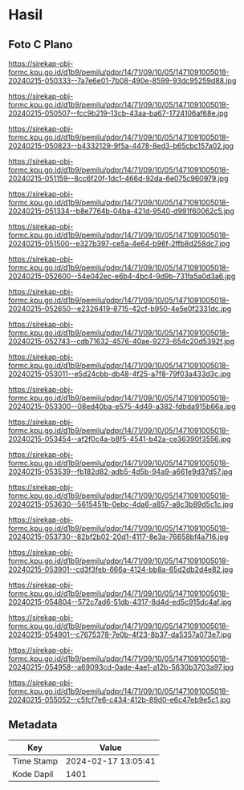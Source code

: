 # Hasil

## Foto C Plano

https://sirekap-obj-formc.kpu.go.id/d1b9/pemilu/pdpr/14/71/09/10/05/1471091005018-20240215-050333--7a7e6e01-7b08-490e-8599-93dc95259d88.jpg

https://sirekap-obj-formc.kpu.go.id/d1b9/pemilu/pdpr/14/71/09/10/05/1471091005018-20240215-050507--fcc9b219-13cb-43aa-ba67-1724106af68e.jpg

https://sirekap-obj-formc.kpu.go.id/d1b9/pemilu/pdpr/14/71/09/10/05/1471091005018-20240215-050823--b4332129-9f5a-4478-8ed3-b65cbc157a02.jpg

https://sirekap-obj-formc.kpu.go.id/d1b9/pemilu/pdpr/14/71/09/10/05/1471091005018-20240215-051159--8cc6f20f-1dc1-466d-92da-6e075c960979.jpg

https://sirekap-obj-formc.kpu.go.id/d1b9/pemilu/pdpr/14/71/09/10/05/1471091005018-20240215-051334--b8e7764b-04ba-421d-9540-d991f60062c5.jpg

https://sirekap-obj-formc.kpu.go.id/d1b9/pemilu/pdpr/14/71/09/10/05/1471091005018-20240215-051500--e327b397-ce5a-4e64-b96f-2ffb8d258dc7.jpg

https://sirekap-obj-formc.kpu.go.id/d1b9/pemilu/pdpr/14/71/09/10/05/1471091005018-20240215-052600--54e042ec-e6b4-4bc4-9d9b-731fa5a0d3a6.jpg

https://sirekap-obj-formc.kpu.go.id/d1b9/pemilu/pdpr/14/71/09/10/05/1471091005018-20240215-052650--e2326419-8715-42cf-b950-4e5e0f2331dc.jpg

https://sirekap-obj-formc.kpu.go.id/d1b9/pemilu/pdpr/14/71/09/10/05/1471091005018-20240215-052743--cdb71632-4576-40ae-9273-654c20d5392f.jpg

https://sirekap-obj-formc.kpu.go.id/d1b9/pemilu/pdpr/14/71/09/10/05/1471091005018-20240215-053011--e5d24cbb-db48-4f25-a7f8-79f03a433d3c.jpg

https://sirekap-obj-formc.kpu.go.id/d1b9/pemilu/pdpr/14/71/09/10/05/1471091005018-20240215-053300--08ed40ba-e575-4d49-a382-fdbda915b66a.jpg

https://sirekap-obj-formc.kpu.go.id/d1b9/pemilu/pdpr/14/71/09/10/05/1471091005018-20240215-053454--af2f0c4a-b8f5-4541-b42a-ce36390f3556.jpg

https://sirekap-obj-formc.kpu.go.id/d1b9/pemilu/pdpr/14/71/09/10/05/1471091005018-20240215-053539--fb182d82-adb5-4d5b-94a9-a661e9d37d57.jpg

https://sirekap-obj-formc.kpu.go.id/d1b9/pemilu/pdpr/14/71/09/10/05/1471091005018-20240215-053630--5615451b-0ebc-4da6-a857-a8c3b89d5c1c.jpg

https://sirekap-obj-formc.kpu.go.id/d1b9/pemilu/pdpr/14/71/09/10/05/1471091005018-20240215-053730--82bf2b02-20d1-4117-8e3a-76658bf4a716.jpg

https://sirekap-obj-formc.kpu.go.id/d1b9/pemilu/pdpr/14/71/09/10/05/1471091005018-20240215-053901--cd3f3feb-666a-4124-bb8a-65d2db2d4e82.jpg

https://sirekap-obj-formc.kpu.go.id/d1b9/pemilu/pdpr/14/71/09/10/05/1471091005018-20240215-054804--572c7ad6-51db-4317-8d4d-ed5c915dc4af.jpg

https://sirekap-obj-formc.kpu.go.id/d1b9/pemilu/pdpr/14/71/09/10/05/1471091005018-20240215-054901--c7675378-7e0b-4f23-8b37-da5357a073e7.jpg

https://sirekap-obj-formc.kpu.go.id/d1b9/pemilu/pdpr/14/71/09/10/05/1471091005018-20240215-054958--a69093cd-0ade-4ae1-a12b-5630b3703a97.jpg

https://sirekap-obj-formc.kpu.go.id/d1b9/pemilu/pdpr/14/71/09/10/05/1471091005018-20240215-055052--c5fcf7e6-c434-412b-89d0-e6c47eb9e5c1.jpg


## Metadata

| Key        | Value               |
| ---------- | ------------------- |
| Time Stamp | 2024-02-17 13:05:41 |
| Kode Dapil | 1401                |



